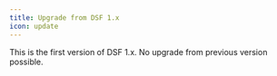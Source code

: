 ```yaml
---
title: Upgrade from DSF 1.x
icon: update
---
```


This is the first version of DSF 1.x. No upgrade from previous version possible.